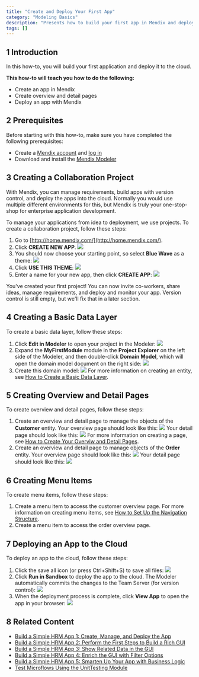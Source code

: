 ```yaml
---
title: "Create and Deploy Your First App"
category: "Modeling Basics"
description: "Presents how to build your first app in Mendix and deploy it to the cloud."
tags: []
---
```


## 1 Introduction

In this how-to, you will build your first application and deploy it to the cloud.

**This how-to will teach you how to do the following:**

* Create an app in Mendix
* Create overview and detail pages
* Deploy an app with Mendix

## 2 Prerequisites

Before starting with this how-to, make sure you have completed the following prerequisites:

* Create a [Mendix account](http://www.mendix.com/try-now/?utm_source=documentation&utm_medium=community&utm_campaign=signup) and [log in](http://www.mendix.com/)
* Download and install the [Mendix Modeler](https://appstore.home.mendix.com/link/modelers)

## 3 Creating a Collaboration Project

With Mendix, you can manage requirements, build apps with version control, and deploy the apps into the cloud. Normally you would use multiple different environments for this, but Mendix is truly your one-stop-shop for enterprise application development. 

To manage your applications from idea to deployment, we use projects. To create a collaboration project, follow these steps:

1. Go to [http://home.mendix.com/](http://home.mendix.com/).
2. Click **CREATE NEW APP**.
    ![](attachments/18448667/18580748.png) 
3. You should now choose your starting point, so select **Blue Wave** as a theme: 
    ![](attachments/18448667/18580751.png)
4. Click **USE THIS THEME**:
    ![](attachments/18448667/18580749.png) 
5. Enter a name for your new app, then click **CREATE APP**:
    ![](attachments/18448667/18580746.png)
    
You've created your first project! You can now invite co-workers, share ideas, manage requirements, and deploy and monitor your app. Version control is still empty, but we'll fix that in a later section. 

## 4 Creating a Basic Data Layer

To create a basic data layer, follow these steps:

1. Click **Edit in Modeler** to open your project in the Modeler:
    ![](attachments/18448667/18580744.png)
2. Expand the **MyFirstModule** module in the **Project Explorer** on the left side of the Modeler, and then double-click **Domain Model**, which will open the domain model document on the right side:
    ![](attachments/18448667/18580743.png) 
3. Create this domain model:
    ![](attachments/18448745/18582175.png)
    For more information on creating an entity, see [How to Create a Basic Data Layer](../data-models/create-a-basic-data-layer).

## 5 Creating Overview and Detail Pages

To create overview and detail pages, follow these steps:

1. Create an overview and detail page to manage the objects of the **Customer** entity. Your overview page should look like this:
    ![](attachments/18448667/19399067.png) 
    Your detail page should look like this:
    ![](attachments/18448667/19399068.png)
    For more information on creating a page, see [How to Create Your Overviw and Detail Pages](../guis/create-your-first-two-overview-and-detail-pages).
2. Create an overview and detail page to manage objects of the **Order** entity. Your overview page should look like this:
    ![](attachments/18448667/19399069.png) 
    Your detail page should look like this:
    ![](attachments/18448667/19399070.png)

## 6 Creating Menu Items

To create menu items, follow these steps:

1. Create a menu item to access the customer overview page. For more information on creating menu items, see [How to Set Up the Navigation Structure](../guis/setting-up-the-navigation-structure).
2. Create a menu item to access the order overview page.

## 7 Deploying an App to the Cloud

To deploy an app to the cloud, follow these steps:

1. Click the save all icon (or press Ctrl+Shift+S) to save all files:
    ![](attachments/18448667/18580741.png)
2. Click **Run in Sandbox** to deploy the app to the cloud. The Modeler automatically commits the changes to the Team Server (for version control):
    ![](attachments/14091670/14385449.png)
3. When the deployment process is complete, click **View App** to open the app in your browser:
    ![](attachments/14091670/14385450.png)

## 8 Related Content

* [Build a Simple HRM App 1: Create, Manage, and Deploy the App](../tutorials/build-a-simple-hrm-app-1-create-manage-and-deploy-the-app)
* [Build a Simple HRM App 2: Perform the First Steps to Build a Rich GUI](../tutorials/build-a-simple-hrm-app-2-first-steps-in-building-a-rich-gui)
* [Build a Simple HRM App 3: Show Related Data in the GUI](../tutorials/build-a-simple-hrm-app-3-show-related-data-in-the-gui)
* [Build a Simple HRM App 4: Enrich the GUI with Filter Options](../tutorials/build-a-simple-hrm-app-4-enrich-the-gui-with-filter-options)
* [Build a Simple HRM App 5: Smarten Up Your App with Business Logic](../tutorials/build-a-simple-hrm-app-5-smarten-up-your-app-with-business-logic)
* [Test Microflows Using the UnitTesting Module](../testing/testing-microflows-using-the-unittesting-module)
